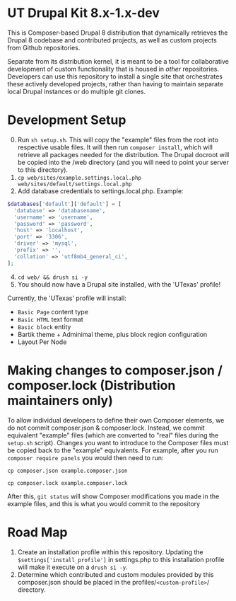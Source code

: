 # UT Drupal Kit 8.x-1.x-dev
This is Composer-based Drupal 8 distribution that dynamically retrieves the
Drupal 8 codebase and contributed projects, as well as custom projects from
Github repositories.

Separate from its distribution kernel, it is meant to be a tool for
collaborative development of custom functionality that is housed in *other* repositories. Developers can use this repository to install a single site that orchestrates these actively developed projects, rather than having to maintain
separate local Drupal instances or do multiple git clones.

# Development Setup
0. Run `sh setup.sh`. This will copy the "example" files from the root into
respective usable files. It will then run `composer install`, which will
retrieve all packages needed for the distribution. The Drupal docroot will be
copied into the /web directory (and you will need to point your server to
this directory).
2. `cp web/sites/example.settings.local.php web/sites/default/settings.local.php`
3. Add database credentials to settings.local.php. Example:

```php
$databases['default']['default'] = [
  'database' => 'databasename',
  'username' => 'username',
  'password' => 'password',
  'host' => 'localhost',
  'port' => '3306',
  'driver' => 'mysql',
  'prefix' => '',
  'collation' => 'utf8mb4_general_ci',
];
```

4. `cd web/ && drush si -y`
5. You should now have a Drupal site installed, with the 'UTexas' profile!

Currently, the 'UTexas' profile will install:
* `Basic Page` content type
* `Basic HTML` text format
* `Basic block` entity
* Bartik theme + Adminimal theme, plus block region configuration
* Layout Per Node

# Making changes to composer.json / composer.lock (Distribution maintainers only)
To allow individual developers to define their own Composer elements, we do not
commit composer.json & composer.lock. Instead, we commit equivalent "example"
files (which are converted to "real" files during the `setup.sh` script).
Changes you want to introduce to the Composer files must be copied back
to the "example" equivalents. For example, after you run `composer require panels`
you would then need to run:

`cp composer.json example.composer.json`

`cp composer.lock example.composer.lock`

After this, `git status` will show Composer modifications you made in the
example files, and this is what you would commit to the repository
# Road Map
1. Create an installation profile within this repository. Updating the `$settings['install_profile']` in
settings.php to this installation profile will make it execute on a
`drush si -y`.
2. Determine which contributed and custom modules provided by this
composer.json should be placed in the profiles/`<custom-profile>`/ directory.
